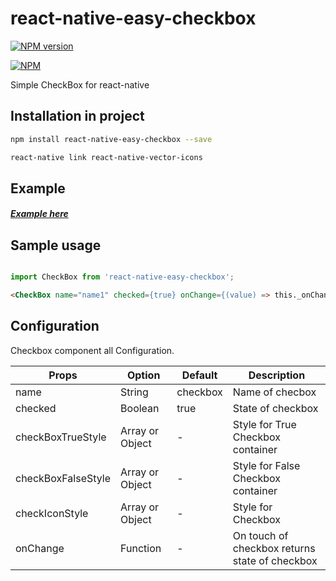# react-native-easy-checkbox

[![NPM version](https://img.shields.io/npm/v/react-native-easy-checkbox.svg?style=flat-square)](https://www.npmjs.com/package/react-native-easy-checkbox)

[![NPM](https://nodei.co/npm/react-native-easy-checkbox.png?downloads=true&downloadRank=true&stars=true)](https://nodei.co/npm/react-native-easy-checkbox/)

Simple CheckBox for react-native

## Installation in project

```bash
npm install react-native-easy-checkbox --save

react-native link react-native-vector-icons
```

## Example
##### [Example here](https://github.com/BhavanPatel/react-native-checkbox/tree/master/Example)


## Sample usage
```javascript

import CheckBox from 'react-native-easy-checkbox';

```
```html
<CheckBox name="name1" checked={true} onChange={(value) => this._onChangeValue(value)}/>
```

## Configuration

Checkbox component all Configuration.

| Props | Option | Default  | Description  |
| ------ | ------ | ------ | ------ |
| name | String |checkbox | Name of checbox |
| checked | Boolean |true | State of checkbox |
| checkBoxTrueStyle | Array or Object | - | Style for True Checkbox container |
| checkBoxFalseStyle | Array or Object | - | Style for False Checkbox container |
| checkIconStyle |  Array or Object | - | Style for Checkbox |
| onChange | Function | - | On touch of checkbox returns state of checkbox |
